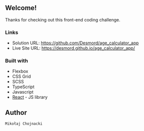 ## Welcome!

Thanks for checking out this front-end coding challenge.

### Links

- Solution URL: https://github.com/Desmord/age_calculator_app
- Live Site URL: https://desmord.github.io/age_calculator_app/

### Built with

- Flexbox
- CSS Grid
- SCSS
- TypeScript
- Javascript
- [React](https://reactjs.org/) - JS library

## Author

    Mikołaj Chojnacki



